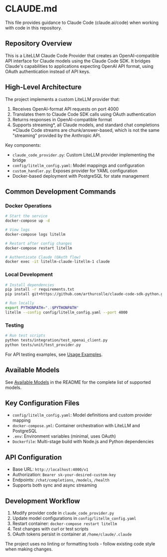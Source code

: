 # CLAUDE.md

This file provides guidance to Claude Code (claude.ai/code) when working with code in this repository.

## Repository Overview

This is a LiteLLM Claude Code Provider that creates an OpenAI-compatible API interface for Claude models using the Claude Code SDK. It bridges Claude's capabilities to applications expecting OpenAI API format, using OAuth authentication instead of API keys.

## High-Level Architecture

The project implements a custom LiteLLM provider that:
1. Receives OpenAI-format API requests on port 4000
2. Translates them to Claude Code SDK calls using OAuth authentication
3. Returns responses in OpenAI-compatible format
4. Supports streaming*, all Claude models, and standard chat completions *Claude Code streams are chunk/answer-based, which is not the same "streaming" provided by the Anthropic API.

Key components:
- `claude_code_provider.py`: Custom LiteLLM provider implementing the bridge
- `config/litellm_config.yaml`: Model mappings and configuration
- `custom_handler.py`: Exposes provider for YAML configuration
- Docker-based deployment with PostgreSQL for state management

## Common Development Commands

### Docker Operations
```bash
# Start the service
docker-compose up -d

# View logs
docker-compose logs litellm

# Restart after config changes
docker-compose restart litellm

# Authenticate Claude (OAuth flow)
docker exec -it litellm-claude-litellm-1 claude
```

### Local Development
```bash
# Install dependencies
pip install -r requirements.txt
pip install git+https://github.com/arthurcolle/claude-code-sdk-python.git

# Run locally
export PYTHONPATH=".:$PYTHONPATH"
litellm --config config/litellm_config.yaml --port 4000
```

### Testing
```bash
# Run test scripts
python tests/integration/test_openai_client.py
python tests/unit/test_provider.py
```

For API testing examples, see [Usage Examples](../docs/USAGE-EXAMPLES.md).

## Available Models

See [Available Models](../README.md#available-models) in the README for the complete list of supported models.

## Key Configuration Files

- `config/litellm_config.yaml`: Model definitions and custom provider mapping
- `docker-compose.yml`: Container orchestration with LiteLLM and PostgreSQL
- `.env`: Environment variables (minimal, uses OAuth)
- `Dockerfile`: Multi-stage build with Node.js and Python dependencies

## API Configuration

- Base URL: `http://localhost:4000/v1`
- Authorization: `Bearer sk-your-desired-custom-key`
- Endpoints: `/chat/completions`, `/models`, `/health`
- Supports both sync and async streaming

## Development Workflow

1. Modify provider code in `claude_code_provider.py`
2. Update model configurations in `config/litellm_config.yaml`
3. Restart container: `docker-compose restart litellm`
4. Test changes with curl or test scripts
5. OAuth tokens persist in container at `/home/claude/.claude`

The project uses no linting or formatting tools - follow existing code style when making changes.